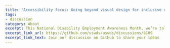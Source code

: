 ```yaml
---
title: "Accessibility focus: Going beyond visual design for inclusive user experiences"
tags:
- discussion
category: About
excerpt: This National Disability Employment Awareness Month, we’re talking about how members of the design community go beyond visual design to create more inclusive user experiences. What steps are you taking to ensure that your website design is accessible to all?
excerpt_link_url: https://github.com/uswds/uswds/discussions/6109
excerpt_link_text: Join our discussion on GitHub to share your ideas
---
```

